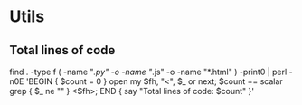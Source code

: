 # Utils 
##  Total lines of code
find . -type f \( -name "*.py" -o -name "*.js" -o -name "*.html" \) -print0 | perl -n0E 'BEGIN { $count = 0 } open my $fh, "<", $_ or next; $count += scalar grep { $_ ne "" } <$fh>; END { say "Total lines of code: $count" }'